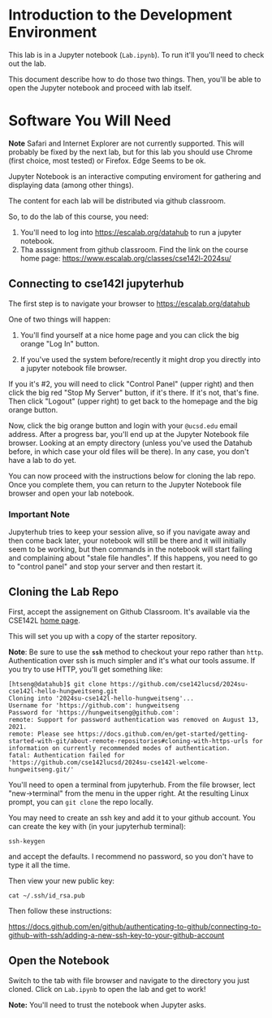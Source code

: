 # Introduction to the Development Environment


This lab is in a Jupyter notebook (`Lab.ipynb`).  To run it'll you'll need to
check out the lab.

This document describe how to do those two things.  Then, you'll be able to
open the Jupyter notebook and proceed with lab itself.

# Software You Will Need

**Note** Safari and Internet Explorer are not currently supported.  This will
probably be fixed by the next lab, but for this lab you should use Chrome
(first choice, most tested) or Firefox.  Edge Seems to be ok.

Jupyter Notebook is an interactive computing enviroment for gathering and
displaying data (among other things).

The content for each lab will be distributed via github classroom.

So, to do the lab of this course, you need:
1. You'll need to log into https://escalab.org/datahub to run a jupyter notebook. 
2. Tha asssignment from github classroom.  Find the link on the course 
home page: https://www.escalab.org/classes/cse142l-2024su/

## Connecting to cse142l jupyterhub 

The first step is to navigate your browser to 
https://escalab.org/datahub

One of two things will happen:

1. You'll find yourself at a nice home page and you can click the big orange "Log In" button. 

2. If you've used the system before/recently it might drop you directly into a jupyter notebook file browser.

If you it's #2, you will need to click "Control Panel" (upper right) and then
click the big red "Stop My Server" button, if it's there.  If it's not, that's
fine.  Then click "Logout" (upper right) to get back to the homepage and the
big orange button.

Now, click the big orange button and login with your `@ucsd.edu` email address.
After a progress bar, you'll end up at the Jupyter Notebook file browser.
Looking at an empty directory (unless you've used the Datahub before, in which
case your old files will be there).  In any case, you don't have a lab to do
yet.

You can now proceed with the instructions below for cloning the lab repo.  Once
you complete them, you can return to the Jupyter Notebook file browser and open
your lab notebook.

### Important Note

Jupyterhub tries to keep your session alive, so if you navigate away and then come
back later, your notebook will still be there and it will initially seem to be
working, but then commands in the notebook will start failing and complaining
about "stale file handles". If this happens, you need to go to "control panel"
and stop your server and then restart it.

## Cloning the Lab Repo

First, accept the assignement on Github Classroom.  It's available via the
CSE142L [home page](https://www.escalab.org/classes/cse142L-2024su/).

This will set you up with a copy of the starter repository.

**Note**: Be sure to use the **`ssh`** method to checkout your repo rather than `http`.  Authentication over ssh is much simpler and it's what our tools assume.  If you try to use HTTP, you'll get something like:

```
[htseng@datahub]$ git clone https://github.com/cse142lucsd/2024su-cse142l-hello-hungweitseng.git
Cloning into '2024su-cse142l-hello-hungweitseng'...
Username for 'https://github.com': hungweitseng
Password for 'https://hungweitseng@github.com': 
remote: Support for password authentication was removed on August 13, 2021.
remote: Please see https://docs.github.com/en/get-started/getting-started-with-git/about-remote-repositories#cloning-with-https-urls for information on currently recommended modes of authentication.
fatal: Authentication failed for 'https://github.com/cse142lucsd/2024su-cse142l-welcome-hungweitseng.git/'
```



You'll need to open a terminal from jupyterhub.  From the file browser, lect "new->terminal" from the menu in the upper right.
At the resulting Linux prompt, you can `git clone` the repo locally.




You may need to create an ssh key and add it to your github account.  You can create the key with (in your jupyterhub terminal):

```
ssh-keygen
```

and accept the defaults.  I recommend no password, so you don't have to type it all the time.

Then view your new public key:

```
cat ~/.ssh/id_rsa.pub
```

Then follow these instructions:

https://docs.github.com/en/github/authenticating-to-github/connecting-to-github-with-ssh/adding-a-new-ssh-key-to-your-github-account


## Open the Notebook

Switch to the tab with file browser and navigate to the directory you just cloned.   Click on `Lab.ipynb` to open the lab and get to work!

**Note:** You'll need to trust the notebook when Jupyter asks.
